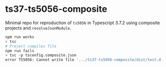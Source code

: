 # ts37-ts5056-composite

Minimal repo for reproduction of `ts5056` in Typescript 3.7.2 using
composite projects and `resolveJsonModule`.

```bash
npm run works
> tsc
# Project compiles file
npm run fails
> tsc -p tsconfig.composite.json
error TS5056: Cannot write file '.../ts37-ts5056-composite/dist/test.d.ts' because it would be overwritten by multiple input files.
```
